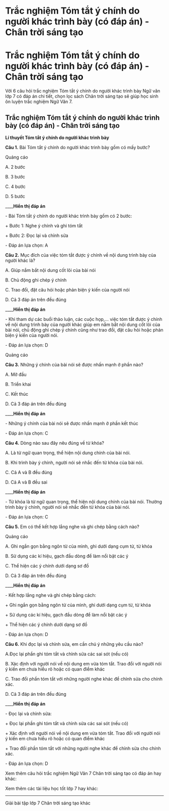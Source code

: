# Trắc nghiệm Tóm tắt ý chính do người khác trình bày (có đáp án) - Chân trời sáng tạo

# Trắc nghiệm Tóm tắt ý chính do người khác trình bày (có đáp án) - Chân trời sáng tạo

Với 6 câu hỏi trắc nghiệm Tóm tắt ý chính do người khác trình bày Ngữ văn lớp 7 có đáp án chi tiết, chọn lọc sách Chân trời sáng tạo sẽ giúp học sinh ôn luyện trắc nghiệm Ngữ Văn 7.

## Trắc nghiệm Tóm tắt ý chính do người khác trình bày (có đáp án) - Chân trời sáng tạo

**Lí thuyết Tóm tắt ý chính do người khác trình bày**

**Câu 1.** Bài Tóm tắt ý chính do người khác trình bày gồm có mấy bước?

Quảng cáo

A. 2 bước

B. 3 bước

C. 4 bước

D. 5 bước

____**Hiển thị đáp án**

\- Bài Tóm tắt ý chính do người khác trình bày gồm có 2 bước:

\+ Bước 1: Nghe ý chính và ghi tóm tắt

\+ Bước 2: Đọc lại và chỉnh sửa

\- Đáp án lựa chọn: A

**Câu 2.** Mục đích của việc tóm tắt được ý chính về nội dung trình bày của người khác là?

A. Giúp nắm bắt nội dung cốt lõi của bài nói

B. Chủ động ghi chép ý chính

C. Trao đổi, đặt câu hỏi hoặc phản biện ý kiến của người nói

D. Cả 3 đáp án trên đều đúng

____**Hiển thị đáp án**

\- Khi tham dự các buổi thảo luận, các cuộc họp,… việc tóm tắt được ý chính về nội dung trình bày của người khác giúp em nắm bắt nội dung cốt lõi của bài nói, chủ động ghi chép ý chính cũng như trao đổi, đặt câu hỏi hoặc phản biện ý kiến của người nói.

\- Đáp án lựa chọn: D

Quảng cáo

**Câu 3.** Những ý chính của bài nói sẽ được nhấn mạnh ở phần nào?

A. Mở đầu

B. Triển khai

C. Kết thúc

D. Cả 3 đáp án trên đều đúng

____**Hiển thị đáp án**

\- Những ý chính của bài nói sẽ được nhấn mạnh ở phần kết thúc

\- Đáp án lựa chọn: C

**Câu 4.** Dòng nào sau đây nêu đúng về từ khóa?

A. Là từ ngữ quan trọng, thể hiện nội dung chính của bài nói.

B. Khi trình bày ý chính, người nói sẽ nhắc đến từ khóa của bài nói.

C. Cả A và B đều đúng

D. Cả A và B đều sai

____**Hiển thị đáp án**

\- Từ khóa là từ ngữ quan trọng, thể hiện nội dung chính của bài nói. Thường trình bày ý chính, người nói sẽ nhắc đến từ khóa của bài nói.

\- Đáp án lựa chọn: C

**Câu 5.** Em có thể kết hợp lắng nghe và ghi chép bằng cách nào?

Quảng cáo

A. Ghi ngắn gọn bằng ngôn từ của mình, ghi dưới dạng cụm từ, từ khóa

B. Sử dụng các kí hiệu, gạch đầu dòng để làm nổi bật các ý

C. Thể hiện các ý chính dưới dạng sơ đồ

D. Cả 3 đáp án trên đều đúng

____**Hiển thị đáp án**

\- Kết hợp lắng nghe và ghi chép bằng cách:

\+ Ghi ngắn gọn bằng ngôn từ của mình, ghi dưới dạng cụm từ, từ khóa

\+ Sử dụng các kí hiệu, gạch đầu dòng để làm nổi bật các ý

\+ Thể hiện các ý chính dưới dạng sơ đồ

\- Đáp án lựa chọn: D

**Câu 6.** Khi đọc lại và chỉnh sửa, em cần chú ý những yêu cầu nào?

A.Đọc lại phần ghi tóm tắt và chỉnh sửa các sai sót (nếu có)

B. Xác định với người nói về nội dung em vừa tóm tắt. Trao đổi với người nói ý kiến em chưa hiểu rõ hoặc có quan điểm khác

C. Trao đổi phần tóm tắt với những người nghe khác để chỉnh sửa cho chính xác.

D. Cả 3 đáp án trên đều đúng

____**Hiển thị đáp án**

\- Đọc lại và chỉnh sửa:

\+ Đọc lại phần ghi tóm tắt và chỉnh sửa các sai sót (nếu có)

\+ Xác định với người nói về nội dung em vừa tóm tắt. Trao đổi với người nói ý kiến em chưa hiểu rõ hoặc có quan điểm khác

\+ Trao đổi phần tóm tắt với những người nghe khác để chỉnh sửa cho chính xác.

\- Đáp án lựa chọn: D

Xem thêm câu hỏi trắc nghiệm Ngữ Văn 7 Chân trời sáng tạo có đáp án hay khác:

Xem thêm các tài liệu học tốt lớp 7 hay khác:

* * *

Giải bài tập lớp 7 Chân trời sáng tạo khác
